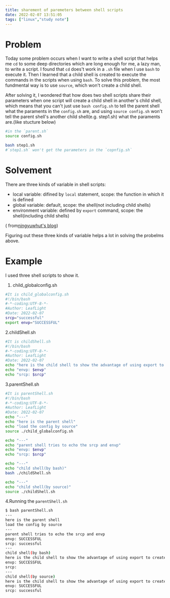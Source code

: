 ```yaml
---
title: sharement of paremeters between shell scripts
date: 2022-02-07 13:51:05
tags: ["linux","study note"]
---
```


# Problem 
Today some problem occurs when I want to write a shell script that helps me `cd` to some deep directories which are long enough for me, a lazy man, to write a script. I found that `cd` does't work in a `.sh` file when I use `bash` to execute it. Then I learned that a child shell is created to execute the commands in the scripts when using `bash`. To solve this problem, the most fundmental way is to use `source`, which won't create a child shell.

After solving it, I wondered that how does two shell scripts share their parameters when one script will create a child shell in another's child shell, which means that you can't just use `bash config.sh` to tell the parent shell what the paraments in the `config.sh` are, and using `source config.sh` won't tell the parent shell's another child shell(e.g. step1.sh) what the paraments are.(like stucture below) 
```bash
#in the `parent.sh`
source config.sh

bash step1.sh
#`step1.sh` won't get the parameters in the `copnfig.sh`
```
# Solvement
There are three kinds of variable in shell scripts:
* local variable: difined by `local` statement, scope: the function in which it is defined
* global variable: default, scope: the shell(not including child shells) 
* environment variable: defined by `export` command, scope: the shell(including child shells)

( from[ningyuwhut's blog](https://ningyuwhut.github.io/cn/2019/06/share-shell-variable-between-scripts))

Figuring out these three kinds of variable helps a lot in solving the probelms above.
# Example
I used three shell scripts to show it.

1. child_globalconfig.sh
```bash
#It is child_globalconfig.sh
#!/bin/bash
#-*-coding:UTF-8-*-
#Author: LeafLight
#Date: 2022-02-07
srcp="successful"
export envp="SUCCESSFUL"
```

2.childShell.sh
```bash
#It is childShell.sh
#!/bin/bash
#-*-coding:UTF-8-*-
#Author: LeafLight
#Date: 2022-02-07
echo "here is the child shell to show the advantage of using export to create environment parameter."
echo "envp: $envp"
echo "srcp: $srcp"
```

3.parentShell.sh
```bash
#It is parentShell.sh
#!/bin/bash
#-*-coding:UTF-8-*-
#Author: LeafLight
#Date: 2022-02-07
echo "---"
echo "here is the parent shell"
echo "load the config by source"
source ./child_globalconfig.sh

echo "---"
echo "parent shell tries to echo the srcp and envp"
echo "envp: $envp"
echo "srcp: $srcp"

echo "---"
echo "child shell(by bash)"
bash ./childShell.sh

echo "---"
echo "child shell(by source)"
source ./childShell.sh
```
4.Running the `parentShell.sh`
```bash
$ bash parentShell.sh
---
here is the parent shell
load the config by source
---
parent shell tries to echo the srcp and envp
envp: SUCCESSFUL
srcp: successful
---
child shell(by bash)
here is the child shell to show the advantage of using export to create environment parameter.
envp: SUCCESSFUL
srcp: 
---
child shell(by source)
here is the child shell to show the advantage of using export to create environment parameter.
envp: SUCCESSFUL
srcp: successful

```
